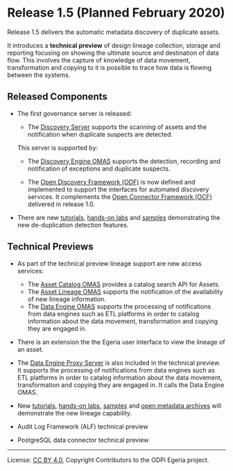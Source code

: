 <!-- SPDX-License-Identifier: CC-BY-4.0 -->
<!-- Copyright Contributors to the ODPi Egeria project. -->

# Release 1.5 (Planned February 2020)

Release 1.5 delivers the automatic metadata discovery of duplicate assets.

It introduces a **technical preview** of design lineage collection, storage and reporting
focusing on showing the ultimate source and destination of data flow.
This involves the capture of knowledge of data movement, transformation and
copying to it is possible to trace how data is flowing between the systems.

## Released Components

* The first governance server is released:
  * The [Discovery Server](../open-metadata-implementation/governance-servers/discovery-engine-services) supports the scanning of assets and the notification when duplicate suspects are detected.
  
  This server is supported by: 
   * The [Discovery Engine OMAS](../open-metadata-implementation/access-services/discovery-engine) supports the detection, recording and notification of exceptions and duplicate suspects.

   * The [Open Discovery Framework (ODF)](../open-metadata-implementation/frameworks/open-discovery-framework) is now defined and
     implemented to support the interfaces for automated discovery services.
     It complements the [Open Connector Framework (OCF)](../open-metadata-implementation/frameworks/open-connector-framework) delivered in release 1.0.

* There are new [tutorials](../open-metadata-resources/open-metadata-tutorials),
  [hands-on labs](../open-metadata-resources/open-metadata-labs) and
  [samples](../open-metadata-resources/open-metadata-samples) demonstrating
  the new de-duplication detection features.

## Technical Previews 

* As part of the technical preview lineage support are new access services:
   * The [Asset Catalog OMAS](../open-metadata-implementation/access-services/asset-catalog) provides a catalog search API for Assets.
   * The [Asset Lineage OMAS](../open-metadata-implementation/access-services/asset-lineage) supports the notification of the availability of new lineage information.
   * The [Data Engine OMAS](../open-metadata-implementation/access-services/data-engine) supports the processing of notifications from data engines such as ETL platforms in order to catalog information about the data movement, transformation and copying they are engaged in.
 
* There is an extension the the Egeria user interface to view the lineage of an asset.

* The [Data Engine Proxy Server](../open-metadata-implementation/governance-servers/data-engine-proxy-services) is also included in the technical preview.
  It supports the processing of notifications from data engines such as ETL platforms
  in order to catalog information about the data movement, transformation and copying they are engaged in.
  It calls the Data Engine OMAS. 

* New [tutorials](../open-metadata-resources/open-metadata-tutorials),
  [hands-on labs](../open-metadata-resources/open-metadata-labs),
  [samples](../open-metadata-resources/open-metadata-samples) and 
  [open metadata archives](../open-metadata-resources/open-metadata-archives) will demonstrate the new
  lineage capability.
  
* Audit Log Framework (ALF) technical preview

* PostgreSQL data connector technical preview
  
  
----
License: [CC BY 4.0](https://creativecommons.org/licenses/by/4.0/),
Copyright Contributors to the ODPi Egeria project.
